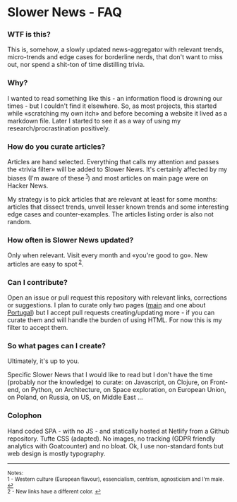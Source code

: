 # Slower News - FAQ

### WTF is this?

This is, somehow, a slowly updated news-aggregator with relevant trends, micro-trends and edge cases for borderline nerds, that don't want to miss out, nor spend a shit-ton of time distilling trivia.

### Why?

I wanted to read something like this - an information flood is drowning our times - but I couldn't find it elsewhere. So, as most projects, this started while «scratching my own itch» and before becoming a website it lived as a markdown file. Later I started to see it as a way of using my research/procrastination positively.

### How do you curate articles?

Articles are hand selected. Everything that calls my attention and passes the «trivia filter» will be added to Slower News. It's certainly affected by my biases (I'm aware of these<sup id="refnote1"> [1](#footnote1)</sup>) and most articles on main page were on Hacker News.

My strategy is to pick articles that are relevant at least for some months: articles that dissect trends, unveil lesser known trends and some interesting edge cases and counter-examples. The articles listing order is also not random.

### How often is Slower News updated?

Only when relevant. Visit every month and «you're good to go». New articles are easy to spot<sup id="refnote2"> [2](#footnote2)</sup>.

### Can I contribute?

Open an issue or pull request this repository with relevant links, corrections or suggestions. I plan to curate only two pages ([main](https://www.slowernews.com/) and one about [Portugal](https://www.slowernews.com/portugal)) but I accept pull requests creating/updating more - if you can curate them and will handle the burden of using HTML. For now this is my filter to accept them.

### So what pages can I create?

Ultimately, it's up to you.

Specific Slower News that I would like to read but I don't have the time (probably nor the knowledge) to curate: on Javascript, on Clojure, on Front-end, on Python, on Architecture, on Space exploration, on European Union, on Poland, on Russia, on US, on Middle East ...

### Colophon

Hand coded SPA - with no JS - and statically hosted at Netlify from a Github repository. Tufte CSS (adapted). No images, no tracking (GDPR friendly analytics with Goatcounter) and no bloat. Ok, I use non-standard fonts but web design is mostly typography.

---
<sup>Notes:</sup><br>
<sup><a name="footnote1">1</a> - Western culture (European flavour), essencialism, centrism, agnosticism and I'm male. [↩](#refnote1)</sup><br>
<sup><a name="footnote2">2</a> - New links have a different color. [↩](#refnote2)</sup><br>
